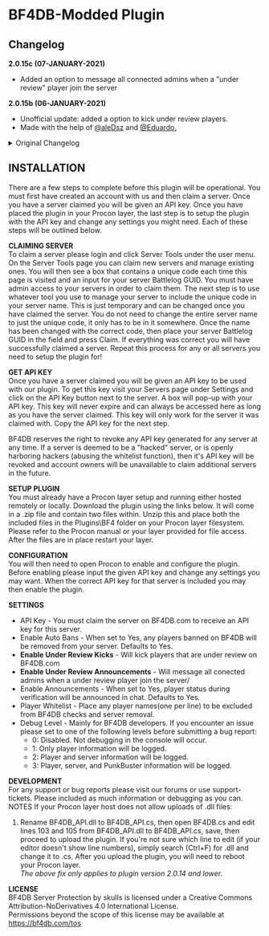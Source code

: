 # BF4DB-Modded Plugin

## Changelog

**2.0.15c (07-JANUARY-2021)**
  - Added an option to message all connected admins when a "under review" player join the server

**2.0.15b (06-JANUARY-2021)**
  - Unofficial update: added a option to kick under review players.
  - Made with the help of [@aleDsz](https://github.com/aleDsz) and [@Eduardo.](https://github.com/the-eduardo)
        
        
<details><summary> Original Changelog </summary>
<p>	
	
	2.0.16 (02-FEBRUARY-2023)
	- Added kick option for glitchers
	- Added kick option for hacked accounts

	2.0.15 (19-JULY-2020)
	- Update to kick method.
	
	2.0.14 (13-JUNE-2020)
	- Added VPN checking, credits to Russao.
	

	2.0.13 (27-DECEMBER-2019)
	- Fixed issue with running on ProCon version 1.5.3.1.
	

	2.0.12 (02-OCTOBER-2018)
	- Threading rewrite
	

	2.0.11 (17-SEPTEMBER-2018)
	- Small performance fix
	

	2.0.9 (18-OCTOBER-2017)
	- Changed wording
	

	2.0.8 (22-AUGUST-2017)
	- Fix for !check command
	

	2.0.7 (20-AUGUST-2017)
	- Fixed an issue with weapon reporting
	

	2.0.5 (19-AUGUST-2017)
	- Added options to enable clean and whitelisted player announcements
	

	2.0.4 (15-AUGUST-2017)
	- Added plugin versioning and improved load times around the board
	

	2.0.3 (27-JULY-2017)
	- ReMoVeD kIcKs On OfFiCiAl SeRvErS bEcAuSe DiCe/Ea
	

	2.0.2 (21-JULY-2017)
	- Fixed player kicks on official servers
	- Bug fixes
	

	2.0.1 (17-JULY-2017)
	- Optimized plugin performance
	- Added proper AdKats support
	- Reduced debug spam
	
	

	1.0.0 (25-MAY-2017)
	- initial version
</p>
</details>




## INSTALLATION <br>

There are a few steps to complete before this plugin will be operational. You must first have created an account with us and then claim a server. Once you have a server claimed you will be given an API key. Once you have placed the plugin in your Procon layer, the last step is to setup the plugin with the API key and change any settings you might need. Each of these steps will be outlined below.

**CLAIMING SERVER**<br>
To claim a server please login and click Server Tools under the user menu. On the Server Tools page you can claim new servers and manage existing ones. You will then see a box that contains a unique code each time this page is visited and an input for your server Battlelog GUID. You must have admin access to your servers in order to claim them. The next step is to use whatever tool you use to manage your server to include the unique code in your server name. This is just temporary and can be changed once you have claimed the server. You do not need to change the entire server name to just the unique code, it only has to be in it somewhere. Once the name has been changed with the correct code, then place your server Battlelog GUID in the field and press Claim. If everything was correct you will have successfully claimed a server. Repeat this process for any or all servers you need to setup the plugin for! 

**GET API KEY**<br>
Once you have a server claimed you will be given an API key to be used with our plugin. To get this key visit your Servers page under Settings and click on the API Key button next to the server. A box will pop-up with your API key. This key will never expire and can always be accessed here as long as you have the server claimed. This key will only work for the server it was claimed with. Copy the API key for the next step.

BF4DB reserves the right to revoke any API key generated for any server at any time. If a server is deemed to be a "hacked" server, or is openly harboring hackers (abusing the whitelist function), then it's API key will be revoked and account owners will be unavailable to claim additional servers in the future. 

**SETUP PLUGIN**<br>
You must already have a Procon layer setup and running either hosted remotely or locally. Download the plugin using the links below. It will come in a .zip file and contain two files within. Unzip this and place both the included files in the Plugins\BF4 folder on your Procon layer filesystem. Please refer to the Procon manual or your layer provided for file access. After the files are in place restart your layer. 

**CONFIGURATION**<br>
You will then need to open Procon to enable and configure the plugin. Before enabling please input the given API key and change any settings you may want. When the correct API key for that server is included you may then enable the plugin.

**SETTINGS**<br>
- API Key - You must claim the server on BF4DB.com to receive an API key for this server.
- Enable Auto Bans - When set to Yes, any players banned on BF4DB will be removed from your server. Defaults to Yes.
- **Enable Under Review Kicks** - Will kick players that are under review on BF4DB.com
- **Enable Under Review Announcements** - Will message all conected admins when a under review player join the server/
- Enable Announcements - When set to Yes, player status during verification will be announced in chat. Defaults to Yes.
- Player Whitelist - Place any player names(one per line) to be excluded from BF4DB checks and server removal.
- Debug Level - Mainly for BF4DB developers. If you encounter an issue please set to one of the following levels before submitting a bug report:<br>
	- 0: Disabled. Not debugging in the console will occur.<br>
	- 1: Only player information will be logged.<br>
	- 2: Player and server information will be logged.<br>
	- 3: Player, server, and PunkBuster information will be logged. <br>

**DEVELOPMENT**<br>
For any support or bug reports please visit our forums or use  support-tickets. Please included as much information or debugging as you can. 
NOTES
If your Procon layer host does not allow uploads of .dll files:

1) Rename BF4DB_API.dll to BF4DB_API.cs, then open BF4DB.cs and edit lines 103 and 105 from BF4DB_API.dll to BF4DB_API.cs, save, then proceed to upload the plugin. If you're not sure which line to edit (if your editor doesn't show line numbers), simply search (Ctrl+F) for .dll and change it to .cs. After you upload the plugin, you will need to reboot your Procon layer.<br>
_The above fix only applies to plugin version 2.0.14 and lower._ <br>

**LICENSE**<br>
BF4DB Server Protection by skuIIs is licensed under a Creative Commons Attribution-NoDerivatives 4.0 International License.<br>
Permissions beyond the scope of this license may be available at https://bf4db.com/tos<br>
